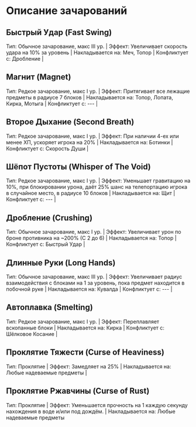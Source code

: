 # Описание зачарований
## Быстрый Удар (Fast Swing)
Тип: Обычное зачарование, макс III ур. |
Эффект: Увеличивает скорость удара на 10% за уровень |
Накладывается на: Меч, Топор |
Конфликтует с: Дробление |
## Магнит (Magnet)
Тип: Редкое зачарование, макс I ур. |
Эффект: Притягивает все лежащие предметы в радиусе 7 блоков |
Накладывается на: Топор, Лопата, Кирка, Мотыга |
Конфликтует с: --- |
## Второе Дыхание (Second Breath)
Тип: Редкое зачарование, макс I ур. | 
Эффект: При наличии 4-ех или менее ХП, ускоряет игрока на 20% |
Накладывается на: Ботинки |
Конфликтует с: Скорость Души |
## Шёпот Пустоты (Whisper of The Void)
Тип: Редкое зачарование, макс I ур. |
Эффект: Уменьшает гравитацию на 10%, при блокировании урона, даёт 25% шанс на телепортацию игрока в случайное место, в радиусе 10 блоков |
Накладывается на: Щит |
Конфликтует с: --- |
## Дробление (Crushing)
Тип: Обычное зачарование, макс I ур. | 
Эффект: Увеличивает урон по броне противника на ~200% (С 2 до 6) |
Накладывается на: Топор |
Конфликтует с: Быстрый Удар |
## Длинные Руки (Long Hands)
Тип: Обычное зачарование, макс III ур. | 
Эффект: Увеличивает радиус взаимодействия с блоками на 1 за уровень, пока предмет находится в побочной руке |
Накладывается на: Кувалда |
Конфликтует с: --- |
## Автоплавка (Smelting)
Тип: Редкое зачарование, макс I ур. | 
Эффект: Переплавляет вскопанные блоки |
Накладывается на: Кирка |
Конфликтует с: Шёлковое Косание |

## Проклятие Тяжести (Curse of Heaviness)
Тип: Проклятие |
Эффект: Замедляет на 25% |
Накладывается на: Любые надеваемые предметы |
## Проклятие Ржавчины (Curse of Rust)
Тип: Проклятие |
Эффект: Уменьшается прочность на 1 каждую секунду нахождения в воде и/или под дождём. |
Накладывается на: Любые надеваемые предметы 
